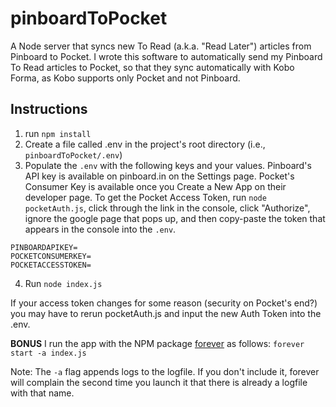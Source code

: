 # pinboardToPocket
A Node server that syncs new To Read (a.k.a. "Read Later") articles from Pinboard to Pocket. I wrote this software to automatically send my Pinboard To Read articles to Pocket, so that they sync automatically with Kobo Forma, as Kobo supports only Pocket and not Pinboard.

## Instructions
1. run `npm install`
2. Create a file called .env in the project's root directory (i.e., `pinboardToPocket/.env`)
3. Populate the `.env` with the following keys and your values. Pinboard's API key is available on pinboard.in on the Settings page. Pocket's Consumer Key is available once you Create a New App on their developer page. To get the Pocket Access Token, run `node pocketAuth.js`, click through the link in the console, click "Authorize", ignore the google page that pops up, and then copy-paste the token that appears in the console into the `.env`.
```
PINBOARDAPIKEY=
POCKETCONSUMERKEY=
POCKETACCESSTOKEN=
```
4. Run `node index.js`

If your access token changes for some reason (security on Pocket's end?) you may have to rerun pocketAuth.js and input the new Auth Token into the .env.


**BONUS** I run the app with the NPM package [forever](https://www.npmjs.com/package/forever) as follows:
`forever start -a index.js`

Note: The `-a` flag appends logs to the logfile. If you don't include it, forever will complain the second time you launch it that there is already a logfile with that name. 
